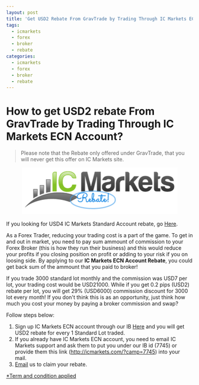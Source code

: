 ```yaml
---
layout: post
title: 'Get USD2 Rebate From GravTrade by Trading Through IC Markets ECN Account Now!'
tags:
  - icmarkets
  - forex
  - broker
  - rebate
categories:
  - icmarkets
  - forex
  - broker
  - rebate
---
```

# How to get USD2 rebate From GravTrade by Trading Through IC Markets ECN Account?
> Please note that the Rebate only offered under GravTrade, that you will never get this offer on IC Markets site.

<div align="center">
<img alt="IC Markets ECN Account Rebate" src="/static/img/general-image/ic-markets-rebate.PNG" title="IC Markets ECN Account Rebate">
</div>

If you looking for USD4 IC Markets Standard Account rebate, go [Here](http://www.gravtrade.com/icmarkets/forex/broker/rebate/2016/10/04/icmarkets-broker-standard-account-rebate.html "IC Markets Standard Account Rebate").

As a Forex Trader, reducing your trading cost is a part of the game. To get in and out in market, you need to pay sum ammount of commission to your Forex Broker (this is how they run their business) and this would reduce your profits if you closing position on profit or adding to your risk if you on loosing side. By applying to our **IC Markets ECN Account Rebate**, you could get back sum of the ammount that you paid to broker!

If you trade 3000 standard lot monthly and the commission was USD7 per lot, your trading cost would be USD21000. While if you get 0.2 pips (USD2) rebate per lot, you will get 29% (USD6000) commission discount for 3000 lot every month! If you don't think this is as an opportunity, just think how much you cost your money by paying a broker commission and swap?

Follow steps below:

1. Sign up IC Markets ECN account through our IB [Here](http://icmarkets.com/?camp=7745 "Here") and you will get USD2 rebate for every 1 Standard Lot traded.
2. If you already have IC Markets ECN account, you need to email IC Markets support and ask them to put you under our IB id (7745) or provide them this link (http://icmarkets.com/?camp=7745) into your mail.
3. [Email](http://www.gravtrade.com/contact "Email") us to claim your rebate.

[*Term and condition applied](http://www.gravtrade.com/term-and-condition/ "Term and condition applied")
